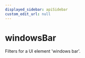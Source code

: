 ```yaml
---
displayed_sidebar: apiSidebar
custom_edit_url: null
---
```

# windowsBar

Filters for a UI element 'windows bar'.

